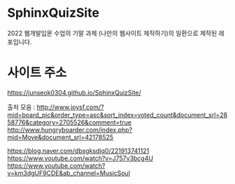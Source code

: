 # SphinxQuizSite
2022 웹개발입문 수업의 기말 과제 (나만의 웹사이트 제작하기)의 일환으로 제작된 레포입니다.

# 사이트 주소
https://junseok0304.github.io/SphinxQuizSite/





출처 모음 :
http://www.joysf.com/?mid=board_pic&order_type=asc&sort_index=voted_count&document_srl=2858776&category=2705526&comment=true
http://www.hungryboarder.com/index.php?mid=Move&document_srl=42178525

https://blog.naver.com/dbsgksdjq0/221913741121
https://www.youtube.com/watch?v=J757v3bcg4U
https://www.youtube.com/watch?v=km3dgUF9CDE&ab_channel=MusicSoul

